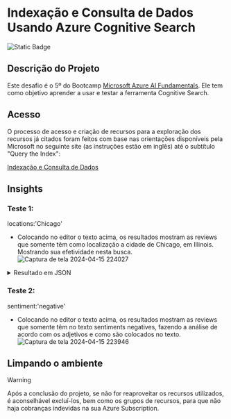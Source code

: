 # Indexação e Consulta de Dados Usando Azure Cognitive Search

![Static Badge](https://img.shields.io/badge/Status_Projeto:-Concluído_(15/Abr/2024)-green)

## Descrição do Projeto

Este desafio é o 5º do Bootcamp [Microsoft Azure AI Fundamentals](https://web.dio.me/track/microsoft-azure-ai-fundamentals). Ele tem como objetivo aprender a usar e testar a ferramenta Cognitive Search.

## Acesso

O processo de acesso e criação de recursos para a exploração dos recursos já citados foram feitos com base nas orientações disponíveis pela Microsoft no seguinte site (as instruções estão em inglês) até o subtítulo "Query the Index":

[Indexação e Consulta de Dados](https://microsoftlearning.github.io/mslearn-ai-fundamentals/Instructions/Labs/11-ai-search.html)

## Insights

### Teste 1:
locations:'Chicago'

- Colocando no editor o texto acima, os resultados mostram as reviews que somente têm como localização a cidade de Chicago, em Illinois. Mostrando sua efetividade nesta busca.
![Captura de tela 2024-04-15 224027](https://github.com/Natythy/Indexacao-e-consulta-de-dados-usando-Azure-Cognitive-Search/assets/88320974/dcc273a4-d10e-4400-8145-bf2beeadf95f)

<details>
<summary> Resultado em JSON </summary>

```
  {
  "@odata.context": "https://coffee.search.windows.net/indexes('coffee-index')/$metadata#docs(*)",
  "@odata.count": 3,
  "value": [
    {
      "@search.score": 4.7428346,
      "content": "Review: Today I was truly disappointed with how long I had to wait for the pastries I ordered ahead of time. When I got my box, some of the pastries seemed stale. Terrible experience!  \nDate: October 23, 2018\nLocation: Chicago, Illinois \n\n",
      "metadata_storage_path": "aHR0cHM6Ly9sYWIwMTM0Mjk4MTYzNjEuYmxvYi5jb3JlLndpbmRvd3MubmV0L2NvZmZlZS1yZXZpZXdzL3Jldmlldy04LmRvY3g1",
      "locations": [
        "Chicago",
        "Illinois"
      ],
      "keyphrases": [
        "Terrible experience",
        "Review",
        "pastries",
        "time",
        "box",
        "Date",
        "October",
        "Location",
        "Chicago",
        "Illinois"
      ],
      "sentiment": "[\"negative\"]",
      "merged_content": "Review: Today I was truly disappointed with how long I had to wait for the pastries I ordered ahead of time. When I got my box, some of the pastries seemed stale. Terrible experience!  \nDate: October 23, 2018\nLocation: Chicago, Illinois \n\n",
      "text": [],
      "layoutText": [],
      "imageTags": [],
      "imageCaption": []
    },
    {
      "@search.score": 3.8302739,
      "content": "\n\nReview: The coffee tastings every Wednesday afternoon are so fun. Each month there is a new drink theme. You do need to book a spot in advance to attend. It is very worth it! I also love their local music. Fourth Coffee brings in rising artists every weekend. I like to head over there mid-afternoon on weekdays when it’s not too busy and get a slice of pie or their seasonal baked goods.  \nDate: August 13, 2018\nLocation: Chicago, Illinois  \n\nimage1.png\n\n\n\nimage2.png\n\n\n\n",
      "metadata_storage_path": "aHR0cHM6Ly9sYWIwMTM0Mjk4MTYzNjEuYmxvYi5jb3JlLndpbmRvd3MubmV0L2NvZmZlZS1yZXZpZXdzL3Jldmlldy00LmRvY3g1",
      "locations": [
        "Fourth Coffee",
        "Chicago",
        "Illinois"
      ],
      "keyphrases": [
        "new drink theme",
        "seasonal baked goods",
        "coffee tastings",
        "local music",
        "Fourth Coffee",
        "rising artists",
        "ierican Coffee",
        "Review",
        "afternoon",
        "spot",
        "advance",
        "weekdays",
        "slice",
        "pie",
        "Date",
        "August",
        "Location",
        "Chicago",
        "Illinois"
      ],
      "sentiment": "[\"positive\"]",
      "merged_content": "\n\nReview: The coffee tastings every Wednesday afternoon are so fun. Each month there is a new drink theme. You do need to book a spot in advance to attend. It is very worth it! I also love their local music. Fourth Coffee brings in rising artists every weekend. I like to head over there mid-afternoon on weekdays when it’s not too busy and get a slice of pie or their seasonal baked goods.  \nDate: August 13, 2018\nLocation: Chicago, Illinois  \n\nimage1.png\n ierican Coffee 114 10148/0034 \n\n\nimage2.png\n  \n\n\n",
      "text": [
        "ierican Coffee 114 10148/0034",
        ""
      ],
      "layoutText": [
        "{\"language\":\"en\",\"text\":\"ierican Coffee 114 10148/0034\",\"lines\":[{\"boundingBox\":[{\"x\":701,\"y\":284},{\"x\":649,\"y\":303},{\"x\":647,\"y\":297},{\"x\":699,\"y\":279}],\"text\":\"ierican Coffee\"},{\"boundingBox\":[{\"x\":682,\"y\":241},{\"x\":614,\"y\":263},{\"x\":611,\"y\":251},{\"x\":678,\"y\":228}],\"text\":\"114 10148/0034\"}],\"words\":[{\"boundingBox\":[{\"x\":701,\"y\":285},{\"x\":679,\"y\":293},{\"x\":676,\"y\":287},{\"x\":699,\"y\":279}],\"text\":\"ierican\"},{\"boundingBox\":[{\"x\":676,\"y\":294},{\"x\":652,\"y\":303},{\"x\":650,\"y\":297},{\"x\":674,\"y\":288}],\"text\":\"Coffee\"},{\"boundingBox\":[{\"x\":682,\"y\":242},{\"x\":672,\"y\":245},{\"x\":668,\"y\":232},{\"x\":678,\"y\":229}],\"text\":\"114\"},{\"boundingBox\":[{\"x\":669,\"y\":245},{\"x\":618,\"y\":262},{\"x\":615,\"y\":251},{\"x\":666,\"y\":233}],\"text\":\"10148/0034\"}]}",
        "{\"language\":\"en\",\"text\":\"\",\"lines\":[],\"words\":[]}"
      ],
      "imageTags": [
        "food",
        "chocolate",
        "table",
        "cup",
        "serveware",
        "indoor",
        "cocoa solids",
        "caffeine",
        "tableware",
        "sitting",
        "coffee",
        "dessert",
        "musical instrument",
        "music",
        "concert",
        "clothing",
        "person",
        "string instrument",
        "human face",
        "microphone",
        "plucked string instruments",
        "acoustic guitar",
        "guitar",
        "indoor",
        "woman"
      ],
      "imageCaption": [
        "{\"tags\":[\"cup\",\"coffee\",\"table\",\"indoor\",\"pastry\",\"beverage\",\"breakfast\",\"close\"],\"captions\":[{\"text\":\"a group of small cups with brown liquid in them\",\"confidence\":0.39556050300598145}]}",
        "{\"tags\":[\"person\",\"music\",\"guitar\",\"bowed instrument\",\"bass\"],\"captions\":[{\"text\":\"a person playing a guitar\",\"confidence\":0.54444891214370728}]}"
      ]
    },
    {
      "@search.score": 3.6695619,
      "content": "\nReview: I often make Fourth Coffee my meeting spot for my client meetings weekday mornings. I own a small business and the folks who work at Fourth Coffee are always very friendly. It leaves a good impression on my clients. There are also plenty of drink selections, good wi-fi, and seating. Some of my favorite coffees are the lavender honey latte and, in the winter, the apple-chai latte. There are delicious baked goods offered as well. \nDate: October 21, 2018\nLocation: Chicago, Illinois \n\nimage1.png\n\n\n\n",
      "metadata_storage_path": "aHR0cHM6Ly9sYWIwMTM0Mjk4MTYzNjEuYmxvYi5jb3JlLndpbmRvd3MubmV0L2NvZmZlZS1yZXZpZXdzL3Jldmlldy01LmRvY3g1",
      "locations": [
        "meeting spot",
        "Chicago",
        "Illinois"
      ],
      "keyphrases": [
        "delicious baked goods",
        "lavender honey latte",
        "apple-chai latte",
        "Fourth Coffee",
        "meeting spot",
        "client meetings",
        "small business",
        "good impression",
        "drink selections",
        "good wi",
        "favorite coffees",
        "Review",
        "mornings",
        "folks",
        "clients",
        "plenty",
        "fi",
        "seating",
        "winter",
        "Date",
        "October",
        "Location",
        "Chicago",
        "Illinois"
      ],
      "sentiment": "[\"positive\"]",
      "merged_content": "\nReview: I often make Fourth Coffee my meeting spot for my client meetings weekday mornings. I own a small business and the folks who work at Fourth Coffee are always very friendly. It leaves a good impression on my clients. There are also plenty of drink selections, good wi-fi, and seating. Some of my favorite coffees are the lavender honey latte and, in the winter, the apple-chai latte. There are delicious baked goods offered as well. \nDate: October 21, 2018\nLocation: Chicago, Illinois \n\nimage1.png\n  \n\n\n",
      "text": [
        ""
      ],
      "layoutText": [
        "{\"language\":\"en\",\"text\":\"\",\"lines\":[],\"words\":[]}"
      ],
      "imageTags": [
        "clothing",
        "person",
        "furniture",
        "human face",
        "chair",
        "table",
        "woman",
        "indoor",
        "window",
        "desk",
        "sitting",
        "people",
        "restaurant"
      ],
      "imageCaption": [
        "{\"tags\":[\"person\",\"woman\",\"laptop\",\"dish\"],\"captions\":[{\"text\":\"a woman showing a woman something on a tablet\",\"confidence\":0.51351219415664673}]}"
      ]
    }
  ]
}
```
</details>

### Teste 2:
sentiment:'negative'

- Colocando no editor o texto acima, os resultados mostram as reviews que somente têm no texto sentiments negatives, fazendo a análise de acordo com os adjetivos e como são colocados no texto.
![Captura de tela 2024-04-15 223946](https://github.com/Natythy/Indexacao-e-consulta-de-dados-usando-Azure-Cognitive-Search/assets/88320974/25983f26-42ed-47e6-9bc5-fbcd19045588)



## Limpando o ambiente
> [!WARNING]
> Após a conclusão do projeto, se não for reaproveitar os recursos utilizados, é aconselhável excluí-los, bem como os grupos de recursos, para que não haja cobranças indevidas na sua Azure Subscription.
